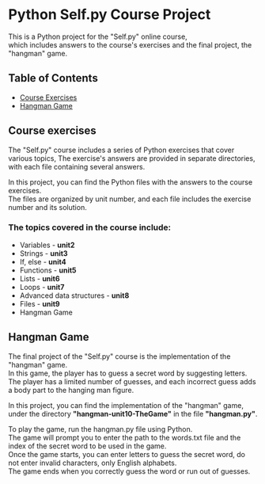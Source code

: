 # Python Self.py Course Project
This is a Python project for the "Self.py" online course,   
which includes answers to the course's exercises and the final project, the "hangman" game.

## Table of Contents
- [Course Exercises](#course-exercises)
- [Hangman Game](#hangman-game)


## Course exercises
The "Self.py" course includes a series of Python exercises that cover various topics,
The exercise's answers are provided in separate directories,
with each file containing several answers.  

In this project, you can find the Python files with the answers to the course exercises.   
The files are organized by unit number, and each file includes the exercise number and its solution.  

### The topics covered in the course include:
- Variables - **unit2** 
- Strings - **unit3** 
- If, else - **unit4**
- Functions - **unit5**
- Lists - **unit6**
- Loops - **unit7**
- Advanced data structures - **unit8**
- Files - **unit9**
- Hangman Game 


## Hangman Game
The final project of the "Self.py" course is the implementation of the "hangman" game.  
In this game, the player has to guess a secret word by suggesting letters.  
The player has a limited number of guesses, and each incorrect guess adds a body part to the hanging man figure.  

In this project, you can find the implementation of the "hangman" game, under the directory **"hangman-unit10-TheGame"** 
in the file **"hangman.py"**.

To play the game, run the hangman.py file using Python.  
The game will prompt you to enter the path to the words.txt file and the index of
the secret word to be used in the game.  
Once the game starts, you can enter letters to guess the secret word, do not enter invalid characters, only English alphabets.  
The game ends when you correctly guess the word or run out of guesses.  
